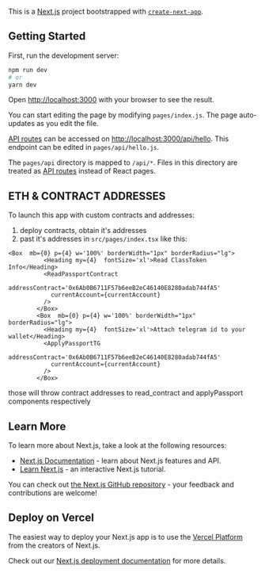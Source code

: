 This is a [Next.js](https://nextjs.org/) project bootstrapped with [`create-next-app`](https://github.com/vercel/next.js/tree/canary/packages/create-next-app).

## Getting Started

First, run the development server:

```bash
npm run dev
# or
yarn dev
```

Open [http://localhost:3000](http://localhost:3000) with your browser to see the result.

You can start editing the page by modifying `pages/index.js`. The page auto-updates as you edit the file.

[API routes](https://nextjs.org/docs/api-routes/introduction) can be accessed on [http://localhost:3000/api/hello](http://localhost:3000/api/hello). This endpoint can be edited in `pages/api/hello.js`.

The `pages/api` directory is mapped to `/api/*`. Files in this directory are treated as [API routes](https://nextjs.org/docs/api-routes/introduction) instead of React pages.


## ETH & CONTRACT ADDRESSES

To launch this app with custom contracts and addresses:

1. deploy contracts, obtain it's addresses
2. past it's addresses in `src/pages/index.tsx` like this:
```
<Box  mb={0} p={4} w='100%' borderWidth="1px" borderRadius="lg">
          <Heading my={4}  fontSize='xl'>Read ClassToken Info</Heading>
          <ReadPassportContract 
            addressContract='0x6Ab0B6711F57b6eeB2eC46140E8280adab744fA5'
            currentAccount={currentAccount}
          />
        </Box>
        <Box  mb={0} p={4} w='100%' borderWidth="1px" borderRadius="lg">
          <Heading my={4}  fontSize='xl'>Attach telegram id to your wallet</Heading>
          <ApplyPassportTG 
            addressContract='0x6Ab0B6711F57b6eeB2eC46140E8280adab744fA5'
            currentAccount={currentAccount}
          />
        </Box>
```
those will throw contract addresses to read_contract and applyPassport components respectively

## Learn More

To learn more about Next.js, take a look at the following resources:

- [Next.js Documentation](https://nextjs.org/docs) - learn about Next.js features and API.
- [Learn Next.js](https://nextjs.org/learn) - an interactive Next.js tutorial.

You can check out [the Next.js GitHub repository](https://github.com/vercel/next.js/) - your feedback and contributions are welcome!

## Deploy on Vercel

The easiest way to deploy your Next.js app is to use the [Vercel Platform](https://vercel.com/new?utm_medium=default-template&filter=next.js&utm_source=create-next-app&utm_campaign=create-next-app-readme) from the creators of Next.js.

Check out our [Next.js deployment documentation](https://nextjs.org/docs/deployment) for more details.
